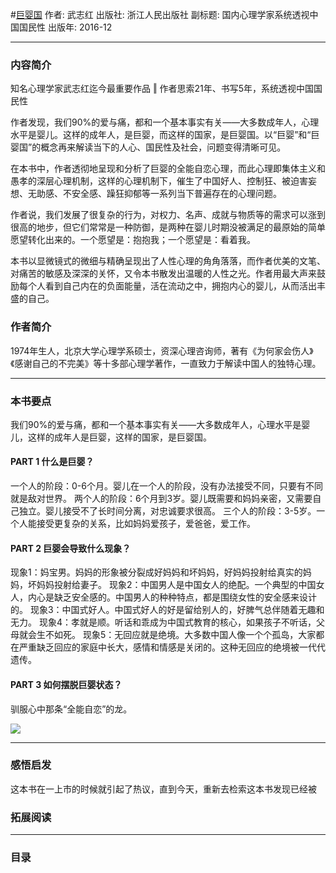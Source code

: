 #[巨婴国](https://book.douban.com/subject/26910673/)
作者:  武志红
出版社: 浙江人民出版社
副标题: 国内心理学家系统透视中国国民性
出版年: 2016-12
***
### 内容简介 
知名心理学家武志红迄今最重要作品 ‖ 作者思索21年、书写5年，系统透视中国国民性

作者发现，我们90%的爱与痛，都和一个基本事实有关——大多数成年人，心理水平是婴儿。这样的成年人，是巨婴，而这样的国家，是巨婴国。以“巨婴”和“巨婴国”的概念再来解读当下的人心、国民性及社会，问题变得清晰可见。

在本书中，作者透彻地呈现和分析了巨婴的全能自恋心理，而此心理即集体主义和愚孝的深层心理机制，这样的心理机制下，催生了中国好人、控制狂、被迫害妄想、无助感、不安全感、躁狂抑郁等一系列当下普遍存在的心理问题。

作者说，我们发展了很复杂的行为，对权力、名声、成就与物质等的需求可以涨到很高的地步，但它们常常是一种防御，是两种在婴儿时期没被满足的最原始的简单愿望转化出来的。一个愿望是：抱抱我；一个愿望是：看着我。

本书以显微镜式的微细与精确呈现出了人性心理的角角落落，而作者优美的文笔、对痛苦的敏感及深深的关怀，又令本书散发出温暖的人性之光。作者用最大声来鼓励每个人看到自己内在的负面能量，活在流动之中，拥抱内心的婴儿，从而活出丰盛的自己。

### 作者简介 
1974年生人，北京大学心理学系硕士，资深心理咨询师，著有《为何家会伤人》《感谢自己的不完美》等十多部心理学著作，一直致力于解读中国人的独特心理。

***
### 本书要点
我们90%的爱与痛，都和一个基本事实有关——大多数成年人，心理水平是婴儿，这样的成年人是巨婴，这样的国家，是巨婴国。 

#### PART 1  什么是巨婴？
一个人的阶段：0-6个月。婴儿在一个人的阶段，没有办法接受不同，只要有不同就是敌对世界。
两个人的阶段：6个月到3岁。婴儿既需要和妈妈亲密，又需要自己独立。婴儿接受不了长时间分离，对忠诚要求很高。
三个人的阶段：3-5岁。一个人能接受更复杂的关系，比如妈妈爱孩子，爱爸爸，爱工作。

#### PART 2  巨婴会导致什么现象？
现象1：妈宝男。妈妈的形象被分裂成好妈妈和坏妈妈，好妈妈投射给真实的妈妈，坏妈妈投射给妻子。
现象2：中国男人是中国女人的绝配。一个典型的中国女人，内心是缺乏安全感的。中国男人的种种特点，都是围绕女性的安全感来设计的。
现象3：中国式好人。中国式好人的好是留给别人的，好脾气总伴随着无趣和无力。
现象4：孝就是顺。听话和乖成为中国式教育的核心，如果孩子不听话，父母就会生不如死。
现象5：无回应就是绝境。大多数中国人像一个个孤岛，大家都在严重缺乏回应的家庭中长大，感情和情感是关闭的。这种无回应的绝境被一代代遗传。

#### PART 3  如何摆脱巨婴状态？
驯服心中那条“全能自恋”的龙。

![](./_image/2017-05-28-09-27-36.jpg)

***
### 感悟启发
这本书在一上市的时候就引起了热议，直到今天，重新去检索这本书发现已经被

### 拓展阅读
***
### 目录
